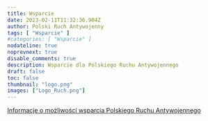 ```yaml
---
title: Wsparcie
date: 2023-02-11T11:32:36.904Z
author: Polski Ruch Antywojenny
tags: [ "Wsparcie" ]
#categories: [ "Wsparcie" ]
nodateline: true
noprevnext: true
disable_comments: true
description: Wsparcie dla Polskiego Ruchu Antywojennego
draft: false
toc: false
thumbnail: "logo.png"
images: ["Logo_Ruch.png"]
---
```

[Informacje o możliwości wsparcia Polskiego Ruchu Antywojennego](https://polskiruchantywojenny.com/pokoj-i-wolnosc/wsparcie/ "Srona wsparcia Polskiego Ruchu Antywojennego")
